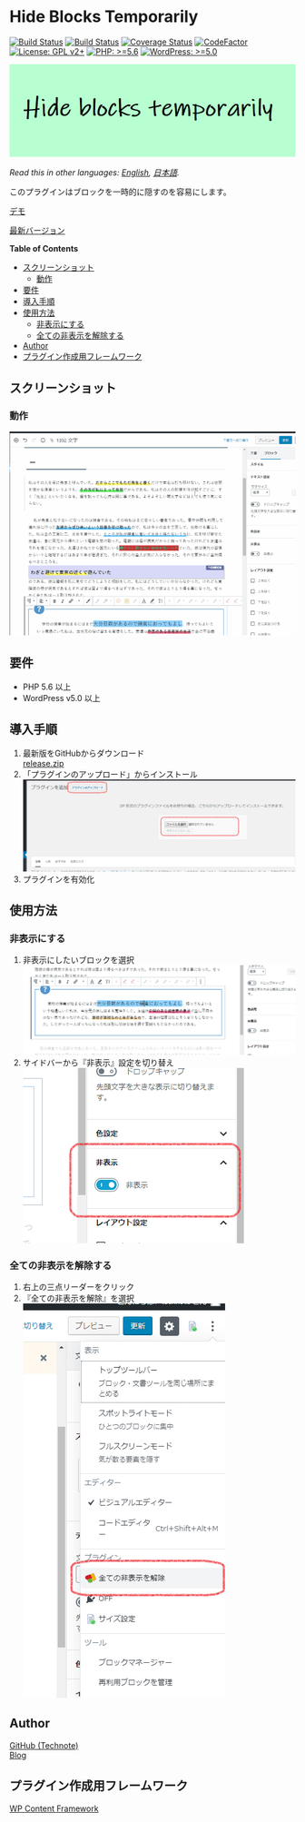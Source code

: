 # Hide Blocks Temporarily

[![Build Status](https://github.com/technote-space/hide-blocks-temporarily/workflows/Build/badge.svg)](https://github.com/technote-space/hide-blocks-temporarily/actions)
[![Build Status](https://travis-ci.com/technote-space/hide-blocks-temporarily.svg?branch=master)](https://travis-ci.com/technote-space/hide-blocks-temporarily)
[![Coverage Status](https://coveralls.io/repos/github/technote-space/hide-blocks-temporarily/badge.svg?branch=master)](https://coveralls.io/github/technote-space/hide-blocks-temporarily?branch=master)
[![CodeFactor](https://www.codefactor.io/repository/github/technote-space/hide-blocks-temporarily/badge)](https://www.codefactor.io/repository/github/technote-space/hide-blocks-temporarily)
[![License: GPL v2+](https://img.shields.io/badge/License-GPL%20v2%2B-blue.svg)](http://www.gnu.org/licenses/gpl-2.0.html)
[![PHP: >=5.6](https://img.shields.io/badge/PHP-%3E%3D5.6-orange.svg)](http://php.net/)
[![WordPress: >=5.0](https://img.shields.io/badge/WordPress-%3E%3D5.0-brightgreen.svg)](https://wordpress.org/)

![banner](https://raw.githubusercontent.com/technote-space/hide-blocks-temporarily/images/assets/banner-772x250.png)

*Read this in other languages: [English](README.md), [日本語](README.ja.md).*

このプラグインはブロックを一時的に隠すのを容易にします。  

[デモ](https://technote-space.github.io/hide-blocks-temporarily)

[最新バージョン](https://github.com/technote-space/hide-blocks-temporarily/releases/latest/download/release.zip)

<!-- START doctoc generated TOC please keep comment here to allow auto update -->
<!-- DON'T EDIT THIS SECTION, INSTEAD RE-RUN doctoc TO UPDATE -->
**Table of Contents**

- [スクリーンショット](#%E3%82%B9%E3%82%AF%E3%83%AA%E3%83%BC%E3%83%B3%E3%82%B7%E3%83%A7%E3%83%83%E3%83%88)
  - [動作](#%E5%8B%95%E4%BD%9C)
- [要件](#%E8%A6%81%E4%BB%B6)
- [導入手順](#%E5%B0%8E%E5%85%A5%E6%89%8B%E9%A0%86)
- [使用方法](#%E4%BD%BF%E7%94%A8%E6%96%B9%E6%B3%95)
  - [非表示にする](#%E9%9D%9E%E8%A1%A8%E7%A4%BA%E3%81%AB%E3%81%99%E3%82%8B)
  - [全ての非表示を解除する](#%E5%85%A8%E3%81%A6%E3%81%AE%E9%9D%9E%E8%A1%A8%E7%A4%BA%E3%82%92%E8%A7%A3%E9%99%A4%E3%81%99%E3%82%8B)
- [Author](#author)
- [プラグイン作成用フレームワーク](#%E3%83%97%E3%83%A9%E3%82%B0%E3%82%A4%E3%83%B3%E4%BD%9C%E6%88%90%E7%94%A8%E3%83%95%E3%83%AC%E3%83%BC%E3%83%A0%E3%83%AF%E3%83%BC%E3%82%AF)

<!-- END doctoc generated TOC please keep comment here to allow auto update -->

## スクリーンショット
### 動作
![動作](https://raw.githubusercontent.com/technote-space/hide-blocks-temporarily/images/assets/screenshot-1.gif)

## 要件
- PHP 5.6 以上
- WordPress v5.0 以上

## 導入手順
1. 最新版をGitHubからダウンロード  
[release.zip](https://github.com/technote-space/hide-blocks-temporarily/releases/latest/download/release.zip)
2. 「プラグインのアップロード」からインストール
![install](https://raw.githubusercontent.com/technote-space/screenshots/master/misc/install-wp-plugin.png)
3. プラグインを有効化 

## 使用方法
### 非表示にする
1. 非表示にしたいブロックを選択  
![Select block](https://raw.githubusercontent.com/technote-space/hide-blocks-temporarily/images/assets/select-block.png)  
2. サイドバーから『非表示』設定を切り替え  
![Sidebar](https://raw.githubusercontent.com/technote-space/hide-blocks-temporarily/images/assets/sidebar.png)
### 全ての非表示を解除する
1. 右上の三点リーダーをクリック  
2. 『全ての非表示を解除』を選択  
![Remove All Hide Styles](https://raw.githubusercontent.com/technote-space/hide-blocks-temporarily/images/assets/screenshot-2.png)

## Author
[GitHub (Technote)](https://github.com/technote-space)  
[Blog](https://technote.space)

## プラグイン作成用フレームワーク
[WP Content Framework](https://github.com/wp-content-framework/core)
